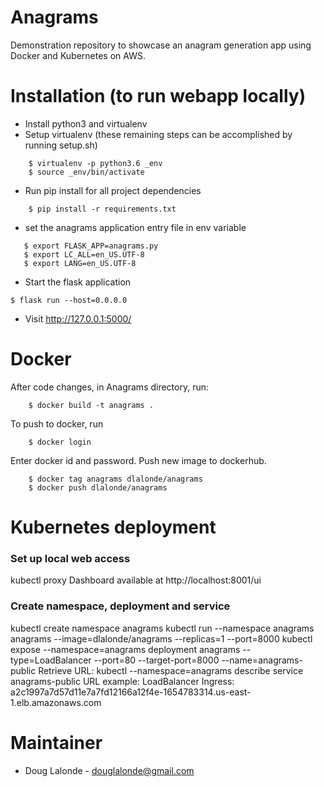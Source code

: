 # Anagrams
Demonstration repository to showcase an anagram generation app using Docker and Kubernetes on AWS.

# Installation (to run webapp locally)

- Install python3 and virtualenv
- Setup virtualenv (these remaining steps can be accomplished by running setup.sh)
```shell
    $ virtualenv -p python3.6 _env
    $ source _env/bin/activate
```
- Run pip install for all project dependencies
```shell
    $ pip install -r requirements.txt
```

- set the anagrams application entry file in env variable
```shell
   $ export FLASK_APP=anagrams.py
   $ export LC_ALL=en_US.UTF-8
   $ export LANG=en_US.UTF-8
```
- Start the flask application
```
$ flask run --host=0.0.0.0
```

- Visit http://127.0.0.1:5000/

# Docker 
After code changes, in Anagrams directory, run:
```shell
    $ docker build -t anagrams .
```
To push to docker, run
```shell
    $ docker login
```
Enter docker id and password.
Push new image to dockerhub.
```shell
    $ docker tag anagrams dlalonde/anagrams
    $ docker push dlalonde/anagrams
```

# Kubernetes deployment
### Set up local web access
kubectl proxy
Dashboard available at http://localhost:8001/ui
### Create namespace, deployment and service
kubectl create namespace anagrams
kubectl run --namespace anagrams anagrams --image=dlalonde/anagrams --replicas=1 --port=8000
kubectl expose --namespace=anagrams deployment anagrams --type=LoadBalancer --port=80 --target-port=8000 --name=anagrams-public
Retrieve URL:
kubectl --namespace=anagrams describe service anagrams-public
URL example: LoadBalancer Ingress:     a2c1997a7d57d11e7a7fd12166a12f4e-1654783314.us-east-1.elb.amazonaws.com

# Maintainer
- Doug Lalonde - <douglalonde@gmail.com>
